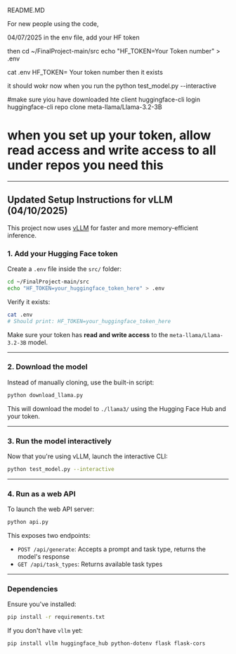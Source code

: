 README.MD

For new people using the code, 

04/07/2025
in the env file, add your HF token 

then cd ~/FinalProject-main/src
echo "HF_TOKEN=Your Token number" > .env

cat .env
HF_TOKEN= Your token number then it exists 

it should wokr now when you run the 
python test_model.py --interactive


#make sure yiou have downloaded hte client 
huggingface-cli login
huggingface-cli repo clone meta-llama/Llama-3.2-3B

# when you set up your token, allow read access and write access to all under repos you need this

______________


##  Updated Setup Instructions for vLLM (04/10/2025)

This project now uses [vLLM](https://github.com/vllm-project/vllm) for faster and more memory-efficient inference.

###  1. Add your Hugging Face token
Create a `.env` file inside the `src/` folder:

```bash
cd ~/FinalProject-main/src
echo "HF_TOKEN=your_huggingface_token_here" > .env
```

Verify it exists:
```bash
cat .env
# Should print: HF_TOKEN=your_huggingface_token_here
```

Make sure your token has **read and write access** to the `meta-llama/Llama-3.2-3B` model.

---

###  2. Download the model
Instead of manually cloning, use the built-in script:

```bash
python download_llama.py
```

This will download the model to `./llama3/` using the Hugging Face Hub and your token.

---

###  3. Run the model interactively
Now that you're using vLLM, launch the interactive CLI:

```bash
python test_model.py --interactive
```

---

###  4. Run as a web API
To launch the web API server:

```bash
python api.py
```

This exposes two endpoints:
- `POST /api/generate`: Accepts a prompt and task type, returns the model's response
- `GET /api/task_types`: Returns available task types

---

###  Dependencies
Ensure you've installed:
```bash
pip install -r requirements.txt
```

If you don't have `vllm` yet:
```bash
pip install vllm huggingface_hub python-dotenv flask flask-cors
```

